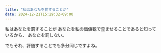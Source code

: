 ```yaml
---
title: "私はあなたを罰することが"
date: 2024-12-21T15:29:32+09:00
---
```

私はあなたを罰することが
あなたを私の価値観で歪ませることであると知っているから、
あなたを罰しない。

でもそれ、評価することでも多分同じですよね。

